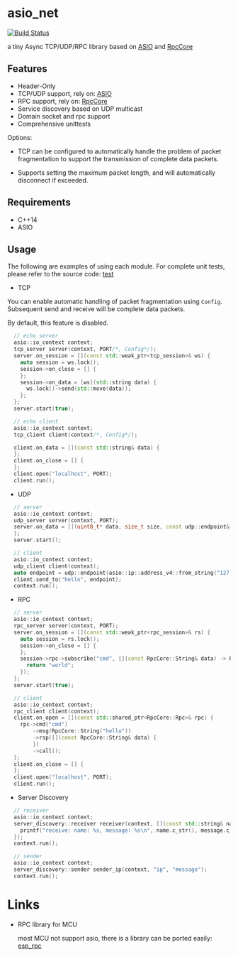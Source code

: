 # asio_net

[![Build Status](https://github.com/shuai132/asio_net/workflows/build/badge.svg)](https://github.com/shuai132/asio_net/actions?workflow=build)

a tiny Async TCP/UDP/RPC library based on [ASIO](http://think-async.com/Asio/)
and [RpcCore](https://github.com/shuai132/RpcCore)

## Features

* Header-Only
* TCP/UDP support, rely on: [ASIO](http://think-async.com/Asio/)
* RPC support, rely on: [RpcCore](https://github.com/shuai132/RpcCore)
* Service discovery based on UDP multicast
* Domain socket and rpc support
* Comprehensive unittests

Options:

* TCP can be configured to automatically handle the problem of packet fragmentation to support the transmission of
  complete data packets.

* Supports setting the maximum packet length, and will automatically disconnect if exceeded.

## Requirements

* C++14
* ASIO

## Usage

The following are examples of using each module. For complete unit tests,
please refer to the source code: [test](./test)

* TCP

You can enable automatic handling of packet fragmentation using `Config`.
Subsequent send and receive will be complete data packets.

By default, this feature is disabled.

```c++
  // echo server
  asio::io_context context;
  tcp_server server(context, PORT/*, Config*/);
  server.on_session = [](const std::weak_ptr<tcp_session>& ws) {
    auto session = ws.lock();
    session->on_close = [] {
    };
    session->on_data = [ws](std::string data) {
      ws.lock()->send(std::move(data));
    };
  };
  server.start(true);
```

```c++
  // echo client
  asio::io_context context;
  tcp_client client(context/*, Config*/);

  client.on_data = [](const std::string& data) {
  };
  client.on_close = [] {
  };
  client.open("localhost", PORT);
  client.run();
```

* UDP

```c++
  // server
  asio::io_context context;
  udp_server server(context, PORT);
  server.on_data = [](uint8_t* data, size_t size, const udp::endpoint& from) {
  };
  server.start();
```

```c++
  // client
  asio::io_context context;
  udp_client client(context);
  auto endpoint = udp::endpoint(asio::ip::address_v4::from_string("127.0.0.1"), PORT);
  client.send_to("hello", endpoint);
  context.run();
```

* RPC

```c++
  // server
  asio::io_context context;
  rpc_server server(context, PORT);
  server.on_session = [](const std::weak_ptr<rpc_session>& rs) {
    auto session = rs.lock();
    session->on_close = [] {
    };
    session->rpc->subscribe("cmd", [](const RpcCore::String& data) -> RpcCore::String {
      return "world";
    });
  };
  server.start(true);
```

```c++
  // client
  asio::io_context context;
  rpc_client client(context);
  client.on_open = [](const std::shared_ptr<RpcCore::Rpc>& rpc) {
    rpc->cmd("cmd")
        ->msg(RpcCore::String("hello"))
        ->rsp([](const RpcCore::String& data) {
        })
        ->call();
  };
  client.on_close = [] {
  };
  client.open("localhost", PORT);
  client.run();
```

* Server Discovery

```c++
  // receiver
  asio::io_context context;
  server_discovery::receiver receiver(context, [](const std::string& name, const std::string& message) {
    printf("receive: name: %s, message: %s\n", name.c_str(), message.c_str());
  });
  context.run();
```

```c++
  // sender
  asio::io_context context;
  server_discovery::sender sender_ip(context, "ip", "message");
  context.run();
```

# Links

* RPC library for MCU

  most MCU not support asio, there is a library can be ported easily: [esp_rpc](https://github.com/shuai132/esp_rpc)
